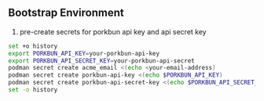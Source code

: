 ## Bootstrap Environment
1. pre-create secrets for porkbun api key and api secret key
``` bash
set +o history
export PORKBUN_API_KEY=your-porkbun-api-key
export PORKBUN_API_SECRET_KEY=your-porkbun-api-secret
podman secret create acme_email <(echo <your-email-address)
podman secret create porkbun-api-key <(echo $PORKBUN_API_KEY)
podman secret create porkbun-api-secret-key <(echo $PORKBUN_API_SECRET_KEY)
set -o history
```